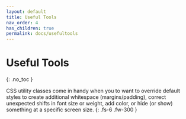 ```yaml
---
layout: default
title: Useful Tools
nav_order: 4
has_children: true
permalink: docs/usefultools
---
```


# Useful Tools
{: .no_toc }

CSS utility classes come in handy when you to want to override default styles to create additional whitespace (margins/padding), correct unexpected shifts in font size or weight, add color, or hide (or show) something at a specific screen size.
{: .fs-6 .fw-300 }
